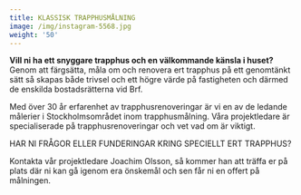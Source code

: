 ```yaml
---
title: KLASSISK TRAPPHUSMÅLNING
image: /img/instagram-5568.jpg
weight: '50'
---
```

**Vill ni ha ett snyggare trapphus och en välkommande känsla i huset?**\
Genom att färgsätta, måla om och renovera ert trapphus på ett genomtänkt sätt så skapas både trivsel och ett högre värde på fastigheten och därmed de enskilda bostadsrätterna vid Brf.



Med över 30 år erfarenhet av trapphusrenoveringar är vi en av de ledande målerier i Stockholmsområdet inom trapphusmålning. Våra projektledare är specialiserade på trapphusrenoveringar och vet vad om är viktigt. 

HAR NI FRÅGOR ELLER FUNDERINGAR KRING SPECIELLT ERT TRAPPHUS? 

Kontakta vår projektledare Joachim Olsson, så kommer han att träffa er på plats där ni kan gå igenom era önskemål och sen får ni en offert på målningen.
